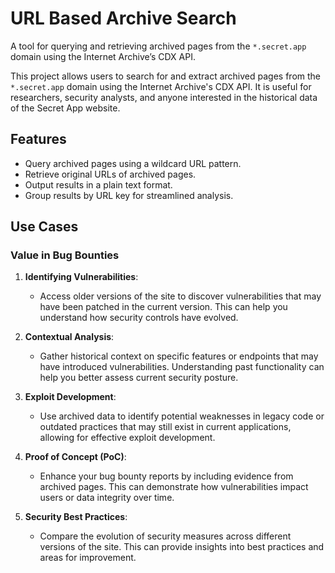 # URL Based Archive Search

A tool for querying and retrieving archived pages from the `*.secret.app` domain using the Internet Archive’s CDX API.


This project allows users to search for and extract archived pages from the `*.secret.app` domain using the Internet Archive's CDX API. It is useful for researchers, security analysts, and anyone interested in the historical data of the Secret App website.

## Features

- Query archived pages using a wildcard URL pattern.
- Retrieve original URLs of archived pages.
- Output results in a plain text format.
- Group results by URL key for streamlined analysis.

## Use Cases

### Value in Bug Bounties

1. **Identifying Vulnerabilities**:
   - Access older versions of the site to discover vulnerabilities that may have been patched in the current version. This can help you understand how security controls have evolved.

2. **Contextual Analysis**:
   - Gather historical context on specific features or endpoints that may have introduced vulnerabilities. Understanding past functionality can help you better assess current security posture.

3. **Exploit Development**:
   - Use archived data to identify potential weaknesses in legacy code or outdated practices that may still exist in current applications, allowing for effective exploit development.

4. **Proof of Concept (PoC)**:
   - Enhance your bug bounty reports by including evidence from archived pages. This can demonstrate how vulnerabilities impact users or data integrity over time.

5. **Security Best Practices**:
   - Compare the evolution of security measures across different versions of the site. This can provide insights into best practices and areas for improvement.


